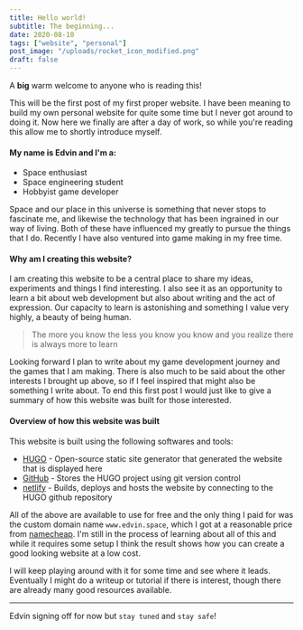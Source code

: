 ```yaml
---
title: Hello world!
subtitle: The beginning...
date: 2020-08-10
tags: ["website", "personal"]
post_image: "/uploads/rocket_icon_modified.png"
draft: false
---
```


A **big** warm welcome to anyone who is reading this!

This will be the first post of my first proper website. I have been meaning to build my own personal website for quite some time but I never got around to doing it. Now here we finally are after a day of work, so while you're reading this allow me to shortly introduce myself.

#### My name is Edvin and I'm a:
* Space enthusiast
* Space engineering student
* Hobbyist game developer

Space and our place in this universe is something that never stops to fascinate me, and likewise the technology that has been ingrained in our way of living. Both of these have influenced my greatly to pursue the things that I do. Recently I have also ventured into game making in my free time.

#### Why am I creating this website?
I am creating this website to be a central place to share my ideas, experiments and things I find interesting. I also see it as an opportunity to learn a bit about web development but also about writing and the act of expression. Our capacity to learn is astonishing and something I value very highly, a beauty of being human.
>  The more you know the less you know you know and you realize there is always more to learn

Looking forward I plan to write about my game development journey and the games that I am making. There is also much to be said about the other interests I brought up above, so if I feel inspired that might also be something I write about. To end this first post I would just like to give a summary of how this website was built for those interested.

#### Overview of how this website was built
 This website is built using the following softwares and tools:
* [HUGO](https://gohugo.io/) - Open-source static site generator that generated the website that is displayed here
* [GitHub](https://github.com/) - Stores the HUGO project using git version control
* [netlify](https://www.netlify.com/) - Builds, deploys and hosts the website by connecting to the HUGO github repository

All of the above are available to use for free and the only thing I paid for was the custom domain name `www.edvin.space`, which I got at a reasonable price from [namecheap](https://www.namecheap.com/). I'm still in the process of learning about all of this and while it requires some setup I think the result shows how you can create a good looking website at a low cost. 

I will keep playing around with it for some time and see where it leads. Eventually I might do a writeup or tutorial if there is interest, though there are already many good resources available.

---

Edvin signing off for now but `stay tuned` and `stay safe`!

